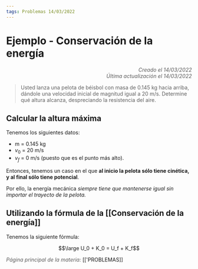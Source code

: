 ```yaml
---
tags: Problemas 14/03/2022
---
```


# Ejemplo - Conservación de la energía
<div style="text-align: right; opacity: 0.7; font-style: italic;">Creado el 14/03/2022</div>
<div style="text-align: right; opacity: 0.7; font-style: italic;">Última actualización el 14/03/2022</div>

> Usted lanza una pelota de béisbol con masa de 0.145 kg hacia arriba, dándole una velocidad inicial de magnitud igual a 20 m/s. Determine qué altura alcanza, despreciando la resistencia del aire.	

## Calcular la altura máxima

Tenemos los siguientes datos:

- m = 0.145 kg
- $v_0$ = 20 m/s
- $v_f$ = 0 m/s (puesto que es el punto más alto).

Entonces, tenemos un caso en el que **al inicio la pelota sólo tiene cinética, y al final sólo tiene potencial**.

Por ello, la energía mecánica *siempre tiene que mantenerse igual sin importar el trayecto de la pelota.*

## Utilizando la fórmula de la [[Conservación de la energía]]

Tenemos la siguiente fórmula:

$$\large U_0 + K_0 = U_f + K_f$$


<span style="opacity: 0.7; font-style: italic;">Página principal de la materia:</span> [['PROBLEMAS]]